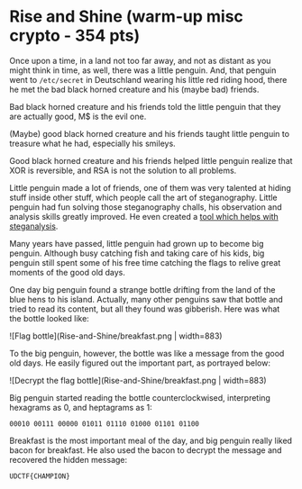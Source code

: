 # Rise and Shine (warm-up misc crypto - 354 pts)

Once upon a time, in a land not too far away, and not as distant as you might think in time, as well, there was a little penguin. And, that penguin went to `/etc/secret` in Deutschland wearing his little red riding hood, there he met the bad black horned creature and his (maybe bad) friends.

Bad black horned creature and his friends told the little penguin that they are actually good, M$ is the evil one.

(Maybe) good black horned creature and his friends taught little penguin to treasure what he had, especially his smileys.

Good black horned creature and his friends helped little penguin realize that XOR is reversible, and RSA is not the solution to all problems.

Little penguin made a lot of friends, one of them was very talented at hiding stuff inside other stuff, which people call the art of steganography. Little penguin had fun solving those steganography challs, his observation and analysis skills greatly improved. He even created a [tool which helps with steganalysis](https://github.com/quangntenemy/Steganabara).

Many years have passed, little penguin had grown up to become big penguin. Although busy catching fish and taking care of his kids, big penguin still spent some of his free time catching the flags to relive great moments of the good old days.

One day big penguin found a strange bottle drifting from the land of the blue hens to his island. Actually, many other penguins saw that bottle and tried to read its content, but all they found was gibberish. Here was what the bottle looked like:

![Flag bottle](Rise-and-Shine/breakfast.png | width=883)

To the big penguin, however, the bottle was like a message from the good old days. He easily figured out the important part, as portrayed below:

![Decrypt the flag bottle](Rise-and-Shine/breakfast.png | width=883)

Big penguin started reading the bottle counterclockwised, interpreting hexagrams as 0, and heptagrams as 1:

```
00010 00111 00000 01011 01110 01000 01101 01100
```

Breakfast is the most important meal of the day, and big penguin really liked bacon for breakfast. He also used the bacon to decrypt the message and recovered the hidden message:

`UDCTF{CHAMPION}`
